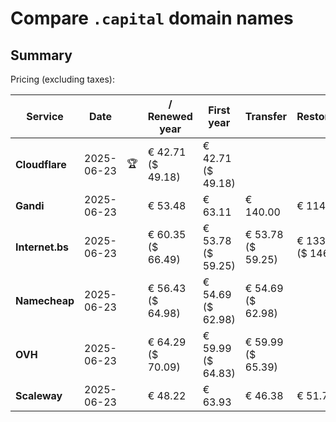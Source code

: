 # Compare `.capital` domain names

## Summary

Pricing (excluding taxes):

| Service | Date |  | / Renewed year | First year | Transfer | Restoration |
|--|--|--|--|--|--|--|
| **Cloudflare** | 2025-06-23 | 🏆 | € 42.71<br>($ 49.18) | € 42.71<br>($ 49.18) |  |  |
| **Gandi** | 2025-06-23 |  | € 53.48 | € 63.11 | € 140.00 | € 114.51 |
| **Internet.bs** | 2025-06-23 |  | € 60.35<br>($ 66.49) | € 53.78<br>($ 59.25) | € 53.78<br>($ 59.25) | € 133.15<br>($ 146.69) |
| **Namecheap** | 2025-06-23 |  | € 56.43<br>($ 64.98) | € 54.69<br>($ 62.98) | € 54.69<br>($ 62.98) |  |
| **OVH** | 2025-06-23 |  | € 64.29<br>($ 70.09) | € 59.99<br>($ 64.83) | € 59.99<br>($ 65.39) |  |
| **Scaleway** | 2025-06-23 |  | € 48.22 | € 63.93 | € 46.38 | € 51.74 |
